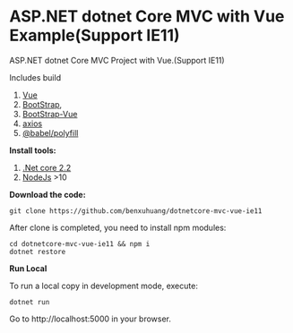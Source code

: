 ASP.NET dotnet Core MVC with Vue Example(Support IE11)
=================

ASP.NET dotnet Core MVC Project with Vue.(Support IE11)

Includes build 
1. [Vue](https://vuejs.org/)
2. [BootStrap](https://getbootstrap.com/), 
3. [BootStrap-Vue](https://bootstrap-vue.js.org/)
4. [axios](https://github.com/axios/axios) 
5. [@babel/polyfill](https://babeljs.io/)



**Install tools:**

1. [.Net core 2.2](https://dotnet.microsoft.com/download)
2. [NodeJs](https://nodejs.org/en/) >10


**Download the code:**

```
git clone https://github.com/benxuhuang/dotnetcore-mvc-vue-ie11
```

After clone is completed, you need to install npm modules:

```
cd dotnetcore-mvc-vue-ie11 && npm i
dotnet restore
```
**Run Local**

To run a local copy in development mode, execute:
```
dotnet run
```
Go to http://localhost:5000 in your browser.
